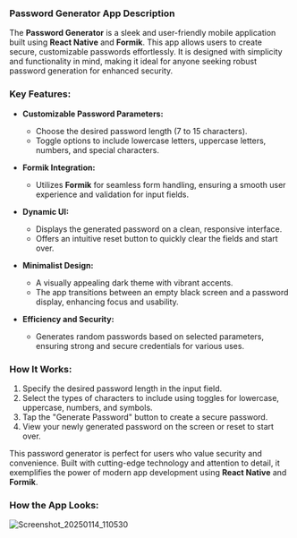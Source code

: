 ### **Password Generator App Description**

The **Password Generator** is a sleek and user-friendly mobile application built using **React Native** and **Formik**. This app allows users to create secure, customizable passwords effortlessly. It is designed with simplicity and functionality in mind, making it ideal for anyone seeking robust password generation for enhanced security.

### **Key Features:**
- **Customizable Password Parameters:**
  - Choose the desired password length (7 to 15 characters).
  - Toggle options to include lowercase letters, uppercase letters, numbers, and special characters.
  
- **Formik Integration:**
  - Utilizes **Formik** for seamless form handling, ensuring a smooth user experience and validation for input fields.

- **Dynamic UI:**
  - Displays the generated password on a clean, responsive interface.
  - Offers an intuitive reset button to quickly clear the fields and start over.

- **Minimalist Design:**
  - A visually appealing dark theme with vibrant accents.
  - The app transitions between an empty black screen and a password display, enhancing focus and usability.

- **Efficiency and Security:**
  - Generates random passwords based on selected parameters, ensuring strong and secure credentials for various uses.

### **How It Works:**
1. Specify the desired password length in the input field.
2. Select the types of characters to include using toggles for lowercase, uppercase, numbers, and symbols.
3. Tap the "Generate Password" button to create a secure password.
4. View your newly generated password on the screen or reset to start over.

This password generator is perfect for users who value security and convenience. Built with cutting-edge technology and attention to detail, it exemplifies the power of modern app development using **React Native** and **Formik**.

### **How the App Looks:**

![Screenshot_20250114_110530](https://github.com/user-attachments/assets/72d021c7-6f48-4380-8993-237aea7df36c)
